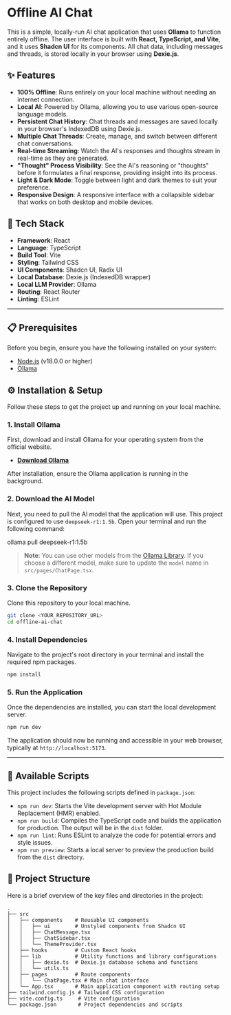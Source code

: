 # Offline AI Chat

This is a simple, locally-run AI chat application that uses **Ollama** to function entirely offline. The user interface is built with **React, TypeScript, and Vite**, and it uses **Shadcn UI** for its components. All chat data, including messages and threads, is stored locally in your browser using **Dexie.js**.

## ✨ Features

- **100% Offline**: Runs entirely on your local machine without needing an internet connection.
- **Local AI**: Powered by Ollama, allowing you to use various open-source language models.
- **Persistent Chat History**: Chat threads and messages are saved locally in your browser's IndexedDB using Dexie.js.
- **Multiple Chat Threads**: Create, manage, and switch between different chat conversations.
- **Real-time Streaming**: Watch the AI's responses and thoughts stream in real-time as they are generated.
- **"Thought" Process Visibility**: See the AI's reasoning or "thoughts" before it formulates a final response, providing insight into its process.
- **Light & Dark Mode**: Toggle between light and dark themes to suit your preference.
- **Responsive Design**: A responsive interface with a collapsible sidebar that works on both desktop and mobile devices.

## 🚀 Tech Stack

- **Framework**: React
- **Language**: TypeScript
- **Build Tool**: Vite
- **Styling**: Tailwind CSS
- **UI Components**: Shadcn UI, Radix UI
- **Local Database**: Dexie.js (IndexedDB wrapper)
- **Local LLM Provider**: Ollama
- **Routing**: React Router
- **Linting**: ESLint

---

## 📋 Prerequisites

Before you begin, ensure you have the following installed on your system:

- [Node.js](https://nodejs.org/) (v18.0.0 or higher)
- [Ollama](https://ollama.com/)

## ⚙️ Installation & Setup

Follow these steps to get the project up and running on your local machine.

### 1. Install Ollama

First, download and install Ollama for your operating system from the official website.

- **[Download Ollama](https://ollama.com/download)**

After installation, ensure the Ollama application is running in the background.

### 2. Download the AI Model

Next, you need to pull the AI model that the application will use. This project is configured to use `deepseek-r1:1.5b`. Open your terminal and run the following command:

ollama pull deepseek-r1:1.5b

> **Note**: You can use other models from the [Ollama Library](https://ollama.com/library). If you choose a different model, make sure to update the `model` name in `src/pages/ChatPage.tsx`.

### 3\. Clone the Repository

Clone this repository to your local machine.

```bash
git clone <YOUR_REPOSITORY_URL>
cd offline-ai-chat
```

### 4\. Install Dependencies

Navigate to the project's root directory in your terminal and install the required npm packages.

```bash
npm install
```

### 5\. Run the Application

Once the dependencies are installed, you can start the local development server.

```bash
npm run dev
```

The application should now be running and accessible in your web browser, typically at `http://localhost:5173`.

---

## 📜 Available Scripts

This project includes the following scripts defined in `package.json`:

- `npm run dev`: Starts the Vite development server with Hot Module Replacement (HMR) enabled.
- `npm run build`: Compiles the TypeScript code and builds the application for production. The output will be in the `dist` folder.
- `npm run lint`: Runs ESLint to analyze the code for potential errors and style issues.
- `npm run preview`: Starts a local server to preview the production build from the `dist` directory.

## 📁 Project Structure

Here is a brief overview of the key files and directories in the project:

```
.
├── src
│   ├── components    # Reusable UI components
│   │   ├── ui        # Unstyled components from Shadcn UI
│   │   ├── ChatMessage.tsx
│   │   ├── ChatSidebar.tsx
│   │   └── ThemeProvider.tsx
│   ├── hooks         # Custom React hooks
│   ├── lib           # Utility functions and library configurations
│   │   ├── dexie.ts  # Dexie.js database schema and functions
│   │   └── utils.ts
│   ├── pages         # Route components
│   │   └── ChatPage.tsx # Main chat interface
│   └── App.tsx       # Main application component with routing setup
├── tailwind.config.js # Tailwind CSS configuration
├── vite.config.ts     # Vite configuration
└── package.json       # Project dependencies and scripts
```

```

```
